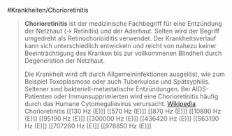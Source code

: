 #Krankheiten/Chorioretinitis
> **Chorioretinitis** ist der medizinische Fachbegriff für eine Entzündung der Netzhaut (→ Retinitis) und der Aderhaut. Selten wird der Begriff umgedreht als Retinochorioiditis verwendet. Der Krankheitsverlauf kann sich unterschiedlich entwickeln und reicht von nahezu keiner Beeinträchtigung des Kranken bis zur vollkommenen Blindheit durch Degeneration der Netzhaut.
>
> Die Krankheit wird oft durch Allgemeininfektionen ausgelöst, wie zum Beispiel Toxoplasmose oder auch Tuberkulose und Spätsyphilis. Seltener sind bakteriell-metastatische Entzündungen. Bei AIDS-Patienten oder Immunsupprimierten wird eine Chorioretinitis häufig durch das Humane Cytomegalievirus verursacht.
> [Wikipedia](https://de.wikipedia.org/wiki/Chorioretinitis)
Chorioretinitis
[[130 Hz (E)]]
[[570 Hz (E)]]
[[870 Hz (E)]]
[[10890 Hz (E)]]
[[95190 Hz (E)]]
[[300000 Hz (E)]]
[[436420 Hz (E)]]
[[563190 Hz (E)]]
[[707260 Hz (E)]]
[[978850 Hz (E)]]